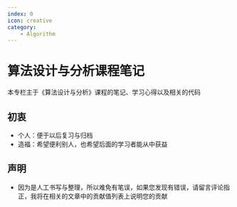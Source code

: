 ```yaml
---
index: 0
icon: creative
category: 
    - Algorithm
---
```


# 算法设计与分析课程笔记

本专栏主于《算法设计与分析》课程的笔记、学习心得以及相关的代码

## 初衷

- 个人：便于以后复习与归档
- 造福：希望便利别人，也希望后面的学习者能从中获益

## 声明

- 因为是人工书写与整理，所以难免有笔误，如果您发现有错误，请留言评论指正，我将在相关的文章中的贡献值列表上说明您的贡献

